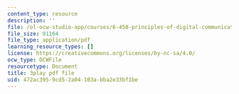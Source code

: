```yaml
---
content_type: resource
description: ''
file: /ol-ocw-studio-app/courses/6-450-principles-of-digital-communications-i-fall-2006/472ac3959cd52a04103abba2e33bf1be_4TvgSw4SKdk.pdf
file_size: 91164
file_type: application/pdf
learning_resource_types: []
license: https://creativecommons.org/licenses/by-nc-sa/4.0/
ocw_type: OCWFile
resourcetype: Document
title: 3play pdf file
uid: 472ac395-9cd5-2a04-103a-bba2e33bf1be
---
```

